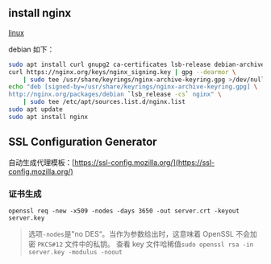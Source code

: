 ## install nginx

[linux](https://nginx.org/en/linux_packages.html)

debian 如下：

```bash
sudo apt install curl gnupg2 ca-certificates lsb-release debian-archive-keyring
curl https://nginx.org/keys/nginx_signing.key | gpg --dearmor \
    | sudo tee /usr/share/keyrings/nginx-archive-keyring.gpg >/dev/null
echo "deb [signed-by=/usr/share/keyrings/nginx-archive-keyring.gpg] \
http://nginx.org/packages/debian `lsb_release -cs` nginx" \
    | sudo tee /etc/apt/sources.list.d/nginx.list
sudo apt update
sudo apt install nginx
```

## SSL Configuration Generator

自动生成代理模板：[https://ssl-config.mozilla.org/](https://ssl-config.mozilla.org/)

### 证书生成

`openssl req -new -x509 -nodes -days 3650 -out server.crt -keyout server.key`

> 选项`-nodes`是"no DES“。当作为参数给出时，这意味着 OpenSSL 不会加密 `PKCS#12` 文件中的私钥。
> 查看 key 文件哈稀值`sudo openssl rsa -in server.key -modulus -noout`
